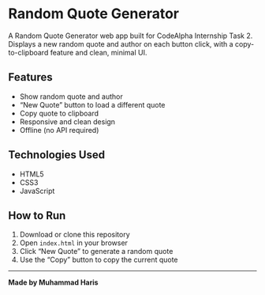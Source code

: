 # Random Quote Generator

A Random Quote Generator web app built for CodeAlpha Internship Task 2.  
Displays a new random quote and author on each button click, with a copy-to-clipboard feature and clean, minimal UI.

## Features
- Show random quote and author
- “New Quote” button to load a different quote
- Copy quote to clipboard
- Responsive and clean design
- Offline (no API required)

## Technologies Used
- HTML5
- CSS3
- JavaScript

## How to Run
1. Download or clone this repository
2. Open `index.html` in your browser
3. Click “New Quote” to generate a random quote
4. Use the “Copy” button to copy the current quote

---

**Made by Muhammad Haris**
